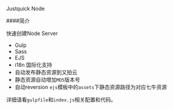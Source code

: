 Justquick Node

####简介

快速创建Node Server

* Gulp
* Sass
* EJS
* i18n 国际化支持
* 自动发布静态资源到又拍云
* 静态资源自动增加`MD5`版本号
* 自动reversion `ejs`模板中的`assets`下静态资源路径为对应七牛资源

详细请看`gulpfile`和`index.js`相关配置和代码。

